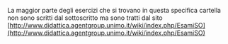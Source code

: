 La maggior parte degli esercizi che si trovano in questa specifica cartella non sono scritti dal sottoscritto ma sono tratti dal sito [http://www.didattica.agentgroup.unimo.it/wiki/index.php/EsamiSO](http://www.didattica.agentgroup.unimo.it/wiki/index.php/EsamiSO)